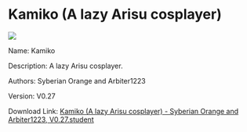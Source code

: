 # Kamiko (A lazy Arisu cosplayer)

<img src = "https://raw.githubusercontent.com/Arbiter1223/Koukou-Gurashi-Custom-Students/master/Students/Files/Kamiko%20(A%20lazy%20Arisu%20cosplayer).png">

Name: Kamiko

Description: A lazy Arisu cosplayer.

Authors: Syberian Orange and Arbiter1223

Version: V0.27

Download Link: <a href="https://raw.githubusercontent.com/Arbiter1223/Koukou-Gurashi-Custom-Students/master/Students/Files/Kamiko%20(A%20lazy%20Arisu%20cosplayer)%20-%20Syberian%20Orange%20and%20Arbiter1223%2C%20V0.27.student">Kamiko (A lazy Arisu cosplayer) - Syberian Orange and Arbiter1223, V0.27.student</a>